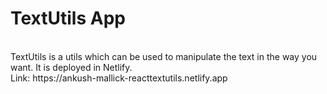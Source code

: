 # TextUtils App
<br>
TextUtils is a utils which can be used to manipulate the text in the way you want. It is deployed in Netlify.
<br>
Link: https://ankush-mallick-reacttextutils.netlify.app
